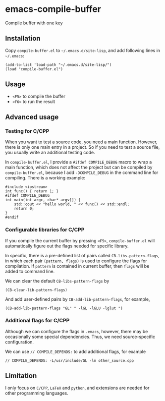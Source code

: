 # emacs-compile-buffer
Compile buffer with one key

## Installation

Copy `compile-buffer.el` to `~/.emacs.d/site-lisp`, and add following lines in `~/.emacs`:

    (add-to-list 'load-path "~/.emacs.d/site-lisp/")
    (load "compile-buffer.el")

## Usage

  * `<F5>` to compile the buffer
  * `<F6>` to run the result
  
## Advanced usage

### Testing for C/CPP
When you want to test a source code, you need a main function. However, there is only one main entry in a project. So if you need to test a source file, you usually write an additional testing code.

In `compile-buffer.el`, I provide a `#ifdef COMPILE_DEBUG` macro to wrap a main function, which does not affect the project but can be compiled by `compile-buffer.el`, because I add `-DCOMPILE_DEBUG` in the command line for compiling. There is a working example:

    #include <iostream>
    int func() { return 1; }
    #ifdef COMPILE_DEBUG
    int main(int argc, char* argv[]) {
        std::cout << "hello world, " << func() << std::endl;
        return 0;
    }
    #endif

### Configurable libraries for C/CPP
If you compile the current buffer by pressing `<F5>`, `compile-buffer.el` will automatically figure out the flags needed for specific library. 

In specific, there is a pre-defined list of pairs called `CB-libs-pattern-flags`, in which each pair `(pattern, flags)` is used to configure the flags for compilation. If `pattern` is contained in current buffer, then `flags` will be added to command line.

We can clear the default `CB-libs-pattern-flags` by 

    (CB-clear-lib-pattern-flags)
    
And add user-defined pairs by `CB-add-lib-pattern-flags`, for example,

    (CB-add-lib-pattern-flags "GL" " -lGL -lGLU -lglut ")

### Additional flags for C/CPP
Although we can configure the flags in `.emacs`, however, there may be occasionally some special dependencies. Thus, we need source-specific configuration.

We can use `// COMPILE_DEPENDS:` to add additional flags, for example

    // COMPILE_DEPENDS: -L/usr/include/GL -lm other_source.cpp

## Limitation

I only focus on `C/CPP`, `LaTeX` and `python`, and extensions are needed for other programming languages.
